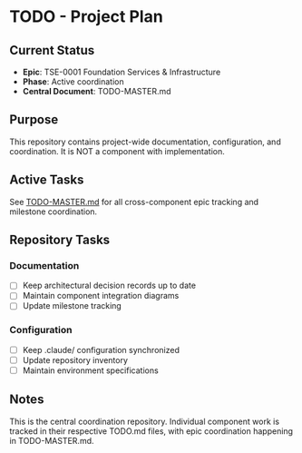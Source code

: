 # TODO - Project Plan

## Current Status
- **Epic**: TSE-0001 Foundation Services & Infrastructure
- **Phase**: Active coordination
- **Central Document**: TODO-MASTER.md

## Purpose

This repository contains project-wide documentation, configuration, and coordination. It is NOT a component with implementation.

## Active Tasks

See [TODO-MASTER.md](TODO-MASTER.md) for all cross-component epic tracking and milestone coordination.

## Repository Tasks

### Documentation
- [ ] Keep architectural decision records up to date
- [ ] Maintain component integration diagrams
- [ ] Update milestone tracking

### Configuration
- [ ] Keep .claude/ configuration synchronized
- [ ] Update repository inventory
- [ ] Maintain environment specifications

## Notes

This is the central coordination repository. Individual component work is tracked in their respective TODO.md files, with epic coordination happening in TODO-MASTER.md.
